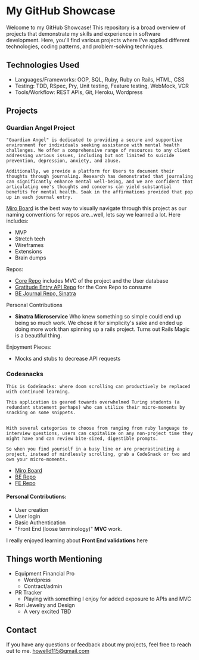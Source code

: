 
# My GitHub Showcase
Welcome to my GitHub Showcase! This repository is a broad overview of projects that demonstrate my skills and experience in software development. Here, you'll find various projects where I’ve applied different technologies, coding patterns, and problem-solving techniques.

## Technologies Used

- Languages/Frameworks: OOP, SQL, Ruby, Ruby on Rails, HTML, CSS
- Testing: TDD, RSpec, Pry, Unit testing, Feature testing, WebMock, VCR
- Tools/Workflow: REST APIs, Git, Heroku, Wordpress

## Projects

### Guardian Angel Project
    "Guardian Angel" is dedicated to providing a secure and supportive environment for individuals seeking assistance with mental health challenges. We offer a comprehensive range of resources to any client addressing various issues, including but not limited to suicide prevention, depression, anxiety, and abuse.

    Additionally, we provide a platform for Users to document their thoughts through journaling. Research has demonstrated that journaling can significantly enhance mental well-being, and we are confident that articulating one's thoughts and concerns can yield substantial benefits for mental health. Soak in the affirmations provided that pop up in each journal entry.  


[Miro Board](https://miro.com/app/board/uXjVKhWXwzs=/) is the best way to visually navigate through this project as our naming conventions for repos are...well, lets say we learned a lot. Here includes:
- MVP
- Stretch tech
- Wireframes
- Extensions
- Brain dumps



Repos:
- [Core Repo](https://github.com/Guardian-Angel-2405/FE_guardian_angel_2405.git) includes MVC of the project and the User database
- [Gratitude Entry API Repo](https://github.com/Guardian-Angel-2405/BE_JOURNAL_guardian_angel_2405.git) for the Core Repo to consume
- [BE Journal Repo, Sinatra](https://github.com/Guardian-Angel-2405/BE_API_guardian_angel_2405.git)




Personal Contributions 
- **Sinatra Microservice**  Who knew something so simple could end up being so much work.  We chose it for simplicity's sake and ended up doing more work than spinning up a rails project.  Turns out Rails Magic is a beautiful thing.  

Enjoyment Pieces:
- Mocks and stubs to decrease API requests

### Codesnacks
    This is CodeSnacks: where doom scrolling can productively be replaced with continued learning.

    This application is geared towards overwhelmed Turing students (a redundant statement perhaps) who can utilize their micro-moments by snacking on some snippets.  


    With several categories to choose from ranging from ruby language to interview questions, users can capitalize on any non-project time they might have and can review bite-sized, digestible prompts.

    So when you find yourself in a busy line or are procrastinating a project, instead of mindlessly scrolling, grab a CodeSnack or two and own your micro-moments.
- [Miro Board](https://miro.com/app/board/uXjVKw0Bz4I=/)
- [BE Repo](https://github.com/CodingOnTheJohn/codingonthejohnBE.git)
- [FE Repo](https://github.com/CodingOnTheJohn/consultancyFE.git)


#### Personal Contributions:
- User creation
- User login 
- Basic Authentication 
- "Front End (loose terminology)" **MVC** work.  

I really enjoyed learning about **Front End validations** here

## Things worth Mentioning
- Equipment Financial Pro
    - Wordpress
    - Contract/admin 
- PR Tracker
    - Playing with something I enjoy for added exposure to APIs and MVC
- Rori Jewelry and Design
    - A very excited TBD

## Contact

If you have any questions or feedback about my projects, feel free to reach out to me.
howelld115@gmail.com